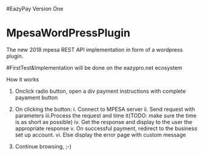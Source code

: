 #EazyPay Version One

# MpesaWordPressPlugin
The new 2018 mpesa REST API implementation in form of a wordpress plugin.

#FirstTest&Implementation will be done on the eazypro.net ecosystem

How it works

1. Onclick radio button, open a div payment instructions with complete payament button

2. On clicking the button:
  i.  Connect to MPESA server
  ii. Send request with parameters
  iii.Process the request and time it(TODO: make sure the time is as short as possible)
  iv. Get the response and display to the user the appropriate response
  v.  On successful payment, redirect to the business set up account.
  vi. Else display the error page with custom message

3. Continue browsing, ;-)

